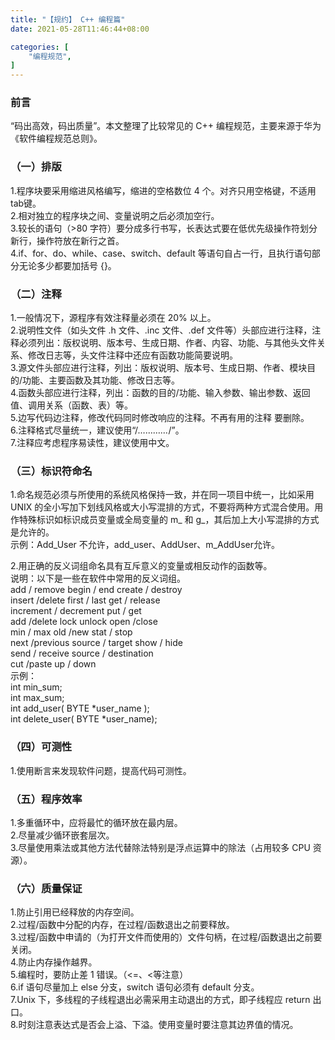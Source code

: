 ```yaml
---
title: "【规约】 C++ 编程篇"
date: 2021-05-28T11:46:44+08:00

categories: [
    "编程规范",
]
---
```

### 前言

“码出高效，码出质量”。本文整理了比较常见的 C++ 编程规范，主要来源于华为《软件编程规范总则》。

### （一）排版
1.程序块要采用缩进风格编写，缩进的空格数位 4 个。对齐只用空格键，不适用tab键。  
2.相对独立的程序块之间、变量说明之后必须加空行。  
3.较长的语句（>80 字符）要分成多行书写，长表达式要在低优先级操作符划分新行，操作符放在新行之首。  
4.if、for、do、while、case、switch、default 等语句自占一行，且执行语句部分无论多少都要加括号 {}。  

### （二）注释
1.一般情况下，源程序有效注释量必须在 20% 以上。  
2.说明性文件（如头文件 .h 文件、.inc 文件、.def 文件等）头部应进行注释，注释必须列出：版权说明、版本号、生成日期、作者、内容、功能、与其他头文件关系、修改日志等，头文件注释中还应有函数功能简要说明。  
3.源文件头部应进行注释，列出：版权说明、版本号、生成日期、作者、模块目的/功能、主要函数及其功能、修改日志等。  
4.函数头部应进行注释，列出：函数的目的/功能、输入参数、输出参数、返回值、调用关系（函数、表）等。  
5.边写代码边注释，修改代码同时修改响应的注释。不再有用的注释 要删除。  
6.注释格式尽量统一，建议使用“/*…………*/”。  
7.注释应考虑程序易读性，建议使用中文。

### （三）标识符命名
1.命名规范必须与所使用的系统风格保持一致，并在同一项目中统一，比如采用 UNIX 的全小写加下划线风格或大小写混排的方式，不要将两种方式混合使用。用作特殊标识如标识成员变量或全局变量的 m_ 和 g_，其后加上大小写混排的方式是允许的。  
    示例：Add_User 不允许，add_user、AddUser、m_AddUser允许。

2.用正确的反义词组命名具有互斥意义的变量或相反动作的函数等。  
    说明：以下是一些在软件中常用的反义词组。  
    add / remove    begin / end    create / destroy  
    insert /delete    first / last    get / release  
    increment / decrement    put / get  
    add /delete    lock unlock    open /close  
    min / max    old /new     stat / stop  
    next /previous    source / target    show / hide  
    send / receive    source / destination    
    cut /paste    up / down  
    示例：  
    int min_sum;  
    int max_sum;  
    int add_user( BYTE *user_name );  
    int delete_user( BYTE *user_name);  

### （四）可测性
1.使用断言来发现软件问题，提高代码可测性。

### （五）程序效率
1.多重循环中，应将最忙的循环放在最内层。  
2.尽量减少循环嵌套层次。  
3.尽量使用乘法或其他方法代替除法特别是浮点运算中的除法（占用较多 CPU 资源）。  

### （六）质量保证
1.防止引用已经释放的内存空间。  
2.过程/函数中分配的内存，在过程/函数退出之前要释放。  
3.过程/函数中申请的（为打开文件而使用的）文件句柄，在过程/函数退出之前要关闭。  
4.防止内存操作越界。  
5.编程时，要防止差 1 错误。（<=、<等注意）  
6.if 语句尽量加上 else 分支，switch 语句必须有 default 分支。  
7.Unix 下，多线程的子线程退出必需采用主动退出的方式，即子线程应 return 出口。  
8.时刻注意表达式是否会上溢、下溢。使用变量时要注意其边界值的情况。  

